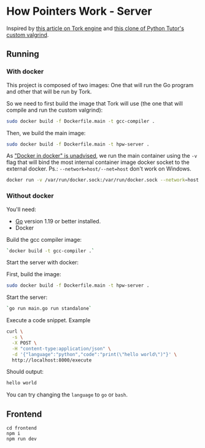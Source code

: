 # How Pointers Work - Server

Inspired by [this article on Tork engine](https://dev.to/acoh3n/lets-build-a-code-execution-engine-4kgi) and [this clone of Python Tutor's custom valgrind](https://github.com/divyanshsinghvi/CTutor). 



## Running 

### With docker

This project is composed of two images: One that will run the Go program and other that will be run by Tork.

So we need to first build the image that Tork will use (the one that will compile and run the custom valgrind):

```bash
sudo docker build -f Dockerfile.main -t gcc-compiler .
```

Then, we build the main image:
```bash
sudo docker build -f Dockerfile.main -t hpw-server .
```

As ["Docker in docker" is unadvised](https://jpetazzo.github.io/2015/09/03/do-not-use-docker-in-docker-for-ci/), we run the main container using the `-v` flag that will bind the most internal container image docker socket to the external docker. Ps.: `--network=host/--net=host` don't work on Windows.

```bash
docker run -v /var/run/docker.sock:/var/run/docker.sock --network=host -it hpw-server
```

### Without docker



You'll need:

- [Go](https://golang.org/) version 1.19 or better installed.
- Docker 

Build the gcc compiler image:

```bash
`docker build -t gcc-compiler .`
```


Start the server with docker:

First, build the image:
```bash
sudo docker build -f Dockerfile.main -t hpw-server .
```




Start the server:

```bash
`go run main.go run standalone`
```

Execute a code snippet. Example

```bash
curl \
  -s \
  -X POST \
  -H "content-type:application/json" \
  -d '{"language":"python","code":"print(\"hello world\")"}' \
  http://localhost:8000/execute
```

Should output:

```bash
hello world
```

You can try changing the `language` to `go` or `bash`.

## Frontend 

```shell
cd frontend
npm i
npm run dev
```


